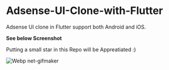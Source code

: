 # Adsense-UI-Clone-with-Flutter
Adsense UI clone in Flutter support both Android and iOS.

**See below Screenshot**

Putting a small star in this Repo will be Appreatiated :)

![Webp net-gifmaker](https://user-images.githubusercontent.com/13075784/56994997-334aa900-6bbe-11e9-9ac7-b6f83c722525.gif)
